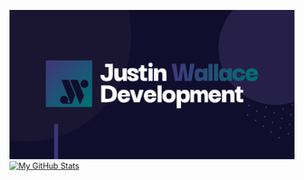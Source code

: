 ![Banner Image](/forlinkedin.png)
[![My GitHub Stats](https://github-readme-stats.vercel.app/api/?username=jpwallace22&count_private=true&theme=shades-of-purple&showicons=true)]()
